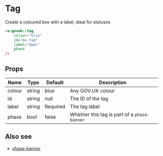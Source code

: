 # Tag

Create a coloured box with a label, ideal for statuses.

```html
<x-govuk::tag
    colour="blue"
    id="my-tag"
    label="Open"
    phase
/>
```

## Props

| Name     | Type   | Default  | Description                                  |
|----------|--------|----------|----------------------------------------------|
| colour   | string | blue     | Any GOV.UK colour                            |
| id       | string | null     | The ID of the tag                            |
| label    | string | Required | The tag label                                |
| phase    | bool   | false    | Whether this tag is part of a `phase-banner` |

## Also see

* [phase-banner](phase-banner.md)

